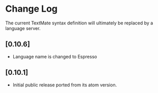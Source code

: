 # Change Log
The current TextMate syntax definition will ultimately be replaced by a language server.

## [0.10.6]
- Language name is changed to Espresso

## [0.10.1]
- Initial public release ported from its atom version.

